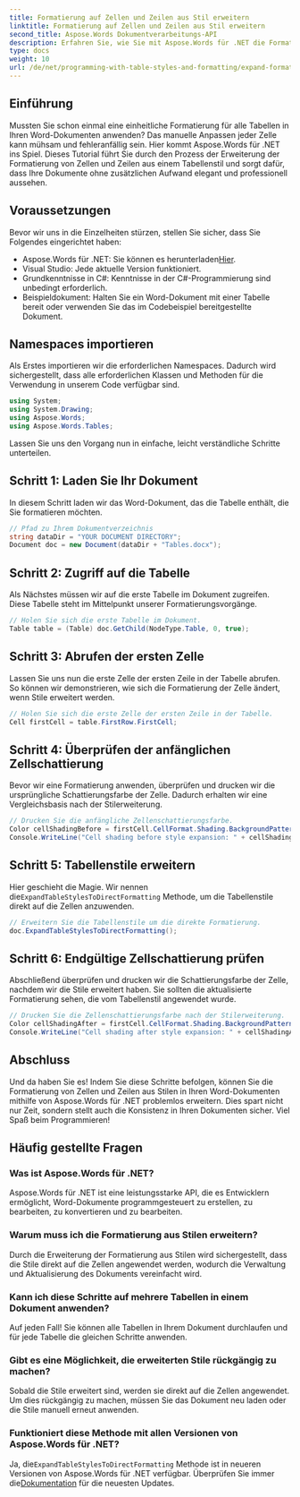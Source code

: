 ```yaml
---
title: Formatierung auf Zellen und Zeilen aus Stil erweitern
linktitle: Formatierung auf Zellen und Zeilen aus Stil erweitern
second_title: Aspose.Words Dokumentverarbeitungs-API
description: Erfahren Sie, wie Sie mit Aspose.Words für .NET die Formatierung von Zellen und Zeilen aus Stilen in Word-Dokumenten erweitern. Schritt-für-Schritt-Anleitung enthalten.
type: docs
weight: 10
url: /de/net/programming-with-table-styles-and-formatting/expand-formatting-on-cells-and-row-from-style/
---
```

## Einführung

Mussten Sie schon einmal eine einheitliche Formatierung für alle Tabellen in Ihren Word-Dokumenten anwenden? Das manuelle Anpassen jeder Zelle kann mühsam und fehleranfällig sein. Hier kommt Aspose.Words für .NET ins Spiel. Dieses Tutorial führt Sie durch den Prozess der Erweiterung der Formatierung von Zellen und Zeilen aus einem Tabellenstil und sorgt dafür, dass Ihre Dokumente ohne zusätzlichen Aufwand elegant und professionell aussehen.

## Voraussetzungen

Bevor wir uns in die Einzelheiten stürzen, stellen Sie sicher, dass Sie Folgendes eingerichtet haben:

-  Aspose.Words für .NET: Sie können es herunterladen[Hier](https://releases.aspose.com/words/net/).
- Visual Studio: Jede aktuelle Version funktioniert.
- Grundkenntnisse in C#: Kenntnisse in der C#-Programmierung sind unbedingt erforderlich.
- Beispieldokument: Halten Sie ein Word-Dokument mit einer Tabelle bereit oder verwenden Sie das im Codebeispiel bereitgestellte Dokument.

## Namespaces importieren

Als Erstes importieren wir die erforderlichen Namespaces. Dadurch wird sichergestellt, dass alle erforderlichen Klassen und Methoden für die Verwendung in unserem Code verfügbar sind.

```csharp
using System;
using System.Drawing;
using Aspose.Words;
using Aspose.Words.Tables;
```

Lassen Sie uns den Vorgang nun in einfache, leicht verständliche Schritte unterteilen.

## Schritt 1: Laden Sie Ihr Dokument

In diesem Schritt laden wir das Word-Dokument, das die Tabelle enthält, die Sie formatieren möchten. 

```csharp
// Pfad zu Ihrem Dokumentverzeichnis
string dataDir = "YOUR DOCUMENT DIRECTORY";
Document doc = new Document(dataDir + "Tables.docx");
```

## Schritt 2: Zugriff auf die Tabelle

Als Nächstes müssen wir auf die erste Tabelle im Dokument zugreifen. Diese Tabelle steht im Mittelpunkt unserer Formatierungsvorgänge.

```csharp
// Holen Sie sich die erste Tabelle im Dokument.
Table table = (Table) doc.GetChild(NodeType.Table, 0, true);
```

## Schritt 3: Abrufen der ersten Zelle

Lassen Sie uns nun die erste Zelle der ersten Zeile in der Tabelle abrufen. So können wir demonstrieren, wie sich die Formatierung der Zelle ändert, wenn Stile erweitert werden.

```csharp
// Holen Sie sich die erste Zelle der ersten Zeile in der Tabelle.
Cell firstCell = table.FirstRow.FirstCell;
```

## Schritt 4: Überprüfen der anfänglichen Zellschattierung

Bevor wir eine Formatierung anwenden, überprüfen und drucken wir die ursprüngliche Schattierungsfarbe der Zelle. Dadurch erhalten wir eine Vergleichsbasis nach der Stilerweiterung.

```csharp
// Drucken Sie die anfängliche Zellenschattierungsfarbe.
Color cellShadingBefore = firstCell.CellFormat.Shading.BackgroundPatternColor;
Console.WriteLine("Cell shading before style expansion: " + cellShadingBefore);
```

## Schritt 5: Tabellenstile erweitern

 Hier geschieht die Magie. Wir nennen die`ExpandTableStylesToDirectFormatting` Methode, um die Tabellenstile direkt auf die Zellen anzuwenden.

```csharp
// Erweitern Sie die Tabellenstile um die direkte Formatierung.
doc.ExpandTableStylesToDirectFormatting();
```

## Schritt 6: Endgültige Zellschattierung prüfen

Abschließend überprüfen und drucken wir die Schattierungsfarbe der Zelle, nachdem wir die Stile erweitert haben. Sie sollten die aktualisierte Formatierung sehen, die vom Tabellenstil angewendet wurde.

```csharp
// Drucken Sie die Zellenschattierungsfarbe nach der Stilerweiterung.
Color cellShadingAfter = firstCell.CellFormat.Shading.BackgroundPatternColor;
Console.WriteLine("Cell shading after style expansion: " + cellShadingAfter);
```

## Abschluss

Und da haben Sie es! Indem Sie diese Schritte befolgen, können Sie die Formatierung von Zellen und Zeilen aus Stilen in Ihren Word-Dokumenten mithilfe von Aspose.Words für .NET problemlos erweitern. Dies spart nicht nur Zeit, sondern stellt auch die Konsistenz in Ihren Dokumenten sicher. Viel Spaß beim Programmieren!

## Häufig gestellte Fragen

### Was ist Aspose.Words für .NET?
Aspose.Words für .NET ist eine leistungsstarke API, die es Entwicklern ermöglicht, Word-Dokumente programmgesteuert zu erstellen, zu bearbeiten, zu konvertieren und zu bearbeiten.

### Warum muss ich die Formatierung aus Stilen erweitern?
Durch die Erweiterung der Formatierung aus Stilen wird sichergestellt, dass die Stile direkt auf die Zellen angewendet werden, wodurch die Verwaltung und Aktualisierung des Dokuments vereinfacht wird.

### Kann ich diese Schritte auf mehrere Tabellen in einem Dokument anwenden?
Auf jeden Fall! Sie können alle Tabellen in Ihrem Dokument durchlaufen und für jede Tabelle die gleichen Schritte anwenden.

### Gibt es eine Möglichkeit, die erweiterten Stile rückgängig zu machen?
Sobald die Stile erweitert sind, werden sie direkt auf die Zellen angewendet. Um dies rückgängig zu machen, müssen Sie das Dokument neu laden oder die Stile manuell erneut anwenden.

### Funktioniert diese Methode mit allen Versionen von Aspose.Words für .NET?
 Ja, die`ExpandTableStylesToDirectFormatting` Methode ist in neueren Versionen von Aspose.Words für .NET verfügbar. Überprüfen Sie immer die[Dokumentation](https://reference.aspose.com/words/net/) für die neuesten Updates.